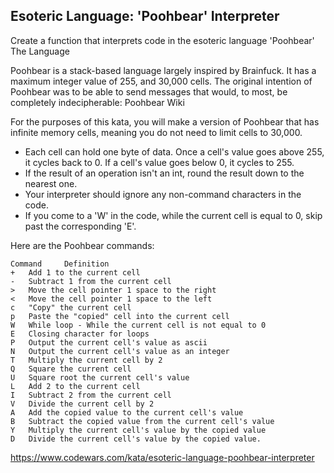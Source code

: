Esoteric Language: 'Poohbear' Interpreter
--

Create a function that interprets code in the esoteric language 'Poohbear'
The Language

Poohbear is a stack-based language largely inspired by Brainfuck. It has a maximum integer value of 255, and 30,000 cells. The original intention of Poohbear was to be able to send messages that would, to most, be completely indecipherable: Poohbear Wiki

For the purposes of this kata, you will make a version of Poohbear that has infinite memory cells, meaning you do not need to limit cells to 30,000.

* Each cell can hold one byte of data. Once a cell's value goes above 255, it cycles back to 0. If a cell's value goes below 0, it cycles to 255.
* If the result of an operation isn't an int, round the result down to the nearest one.
* Your interpreter should ignore any non-command characters in the code.
* If you come to a 'W' in the code, while the current cell is equal to 0, skip past the corresponding 'E'.

Here are the Poohbear commands:
~~~
Command 	Definition
+ 	Add 1 to the current cell
- 	Subtract 1 from the current cell
> 	Move the cell pointer 1 space to the right
< 	Move the cell pointer 1 space to the left
c 	"Copy" the current cell
p 	Paste the "copied" cell into the current cell
W 	While loop - While the current cell is not equal to 0
E 	Closing character for loops
P 	Output the current cell's value as ascii
N 	Output the current cell's value as an integer
T 	Multiply the current cell by 2
Q 	Square the current cell
U 	Square root the current cell's value
L 	Add 2 to the current cell
I 	Subtract 2 from the current cell
V 	Divide the current cell by 2
A 	Add the copied value to the current cell's value
B 	Subtract the copied value from the current cell's value
Y 	Multiply the current cell's value by the copied value
D 	Divide the current cell's value by the copied value. 
~~~

https://www.codewars.com/kata/esoteric-language-poohbear-interpreter